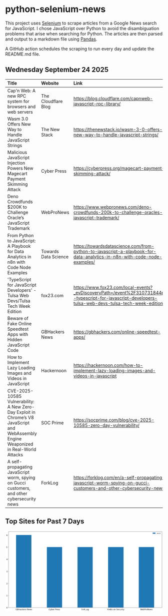 # python-selenium-news

This project uses [Selenium](https://www.seleniumhq.org/) to scrape articles from a Google News search for JavaScript.
I chose JavaScript over Python to avoid the disambiguation problems that arise when searching for Python.
The articles are then parsed and output to a markdown file using [Pandas](https://pandas.pydata.org/).

A GitHub action schedules the scraping to run every day and update the README.md file.

## Wednesday September 24 2025


| Title                                                                                                                                  | Website              | Link                                                                                                                                                 |
|:---------------------------------------------------------------------------------------------------------------------------------------|:---------------------|:-----------------------------------------------------------------------------------------------------------------------------------------------------|
| Cap'n Web: A new RPC system for browsers and web servers                                                                               | The Cloudflare Blog  | https://blog.cloudflare.com/capnweb-javascript-rpc-library/                                                                                          |
| Wasm 3.0 Offers New Way to Handle JavaScript Strings                                                                                   | The New Stack        | https://thenewstack.io/wasm-3-0-offers-new-way-to-handle-javascript-strings/                                                                         |
| Malicious JavaScript Injection Powers New Magecart Payment Skimming Attack                                                             | Cyber Press          | https://cyberpress.org/magecart-payment-skimming-attack/                                                                                             |
| Deno Crowdfunds $200K to Challenge Oracle’s JavaScript Trademark                                                                       | WebProNews           | https://www.webpronews.com/deno-crowdfunds-200k-to-challenge-oracles-javascript-trademark/                                                           |
| From Python to JavaScript: A Playbook for Data Analytics in n8n with Code Node Examples                                                | Towards Data Science | https://towardsdatascience.com/from-python-to-javascript-a-playbook-for-data-analytics-in-n8n-with-code-node-examples/                               |
| 'TypeScript for JavaScript Developers' - Tulsa Web Devs/Tulsa Tech Week Edition                                                        | fox23.com            | https://www.fox23.com/local-events?_evDiscoveryPath=/event%2F310731844p--typescript-for-javascript-developers-tulsa-web-devs-tulsa-tech-week-edition |
| Beware of Fake Online Speedtest Apps with Hidden JavaScript Code                                                                       | GBHackers News       | https://gbhackers.com/online-speedtest-apps/                                                                                                         |
| How to Implement Lazy Loading Images and Videos in JavaScript                                                                          | Hackernoon           | https://hackernoon.com/how-to-implement-lazy-loading-images-and-videos-in-javascript                                                                 |
| CVE-2025-10585 Vulnerability: A New Zero-Day Exploit in Chrome’s V8 JavaScript and WebAssembly Engine Weaponized in Real-World Attacks | SOC Prime            | https://socprime.com/blog/cve-2025-10585-zero-day-vulnerability/                                                                                     |
| A self-propagating JavaScript worm, spying on Gucci customers, and other cybersecurity news                                            | ForkLog              | https://forklog.com/en/a-self-propagating-javascript-worm-spying-on-gucci-customers-and-other-cybersecurity-news/                                    |
## Top Sites for Past 7 Days

![Graph of Top Sites](https://raw.githubusercontent.com/dan-mba/python-selenium-news/main/last-week.png)
